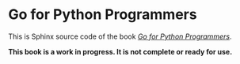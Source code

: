 Go for Python Programmers
=========================

This is Sphinx source code of the book [*Go for Python
Programmers*](http://golang-for-python-programmers.readthedocs.org).

**This book is a work in progress.  It is not complete or ready for use.**
